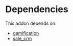 # Dependencies

This addon depends on:

- [gamification](https://github.com/bringout/oca-ocb-vertical-industry/tree/abeecaa9fcd66649b7ca414562950bb5d32e7016/odoo-bringout-oca-ocb-gamification)
- [sale_crm](https://github.com/bringout/oca-ocb-sale/tree/de00eb97dbc73b96112477e8671cd8ab774267d5/odoo-bringout-oca-ocb-sale_crm)

